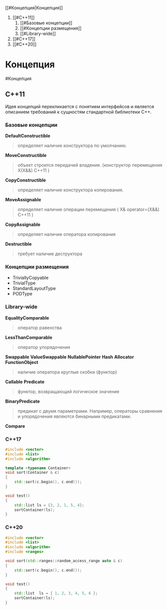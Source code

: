 
[[#Концепция|Концепция]]
1. [[#C++11]]
	1. [[#Базовые концепции]]
	2. [[#Концепции размещения]]
	3. [[#Library-wide]]
2. [[#C++17]]
3. [[#C++20]]

# Концепция
#Концепция
## C++11

Идея концепций перекликается с понятием интерфейсов и является описанием требований к сущностям стандартной библиотеки С++.
### Базовые концепции

**DefaultConstructible**
> определяет наличие конструктора по умолчанию.

**MoveConstructible**
> объект строится передачей владения. (конструктор перемещения X(X&&) C++11 )

**CopyConstructible**
> определяет наличие конструктора копирования.

**MoveAssignable**
> определяет наличие операции перемещения ( X& operator=(X&&) C++11 )

**CopyAssignable**
> определяет наличие оператора копирования

**Destructible**
> требует наличие деструктора

### Концепции размещения

* TriviallyCopyable
* TrivialType
* StandardLayoutType
* PODType

### Library-wide

**EqualityComparable**
> оператор равенства

**LessThanComparable**
> оператор упорядочения

**Swappable**
**ValueSwappable**
**NullablePointer**
**Hash**
**Allocator**
**FunctionObject**
> наличие оператора круглые скобки (функтор)

**Callable**
**Predicate**
> функтор, возвращающий логическое значение

**BinaryPredicate**
> предикат с двумя параметрами. Например, операторы сравнения и упорядочения
являются бинарными предикатами.

**Compare**

### C++17
```c++
#include <vector>
#include <list>
#include <algorithm>

template <typename Container>
void sort(Container & c)
{
    std::sort(c.begin(), c.end());
}

void test()
{
    std::list ls = {3, 2, 1, 5, 4};
    sortContainer(ls);
}
```
### C++20
```c++
#include <vector>
#include <list>
#include <algorithm>
#include <ranges>

void sort(std::ranges::random_access_range auto & c)
{
    std::sort(c.begin(), c.end());
}

void test()
{
    std::list  ls = { 1, 2, 3, 4, 5, 6 };
    sortContainer(ls);
}
```


